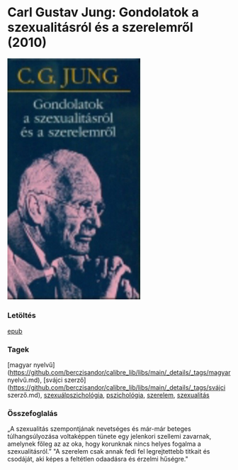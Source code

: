 # <a name="id_770">Carl Gustav Jung: Gondolatok a szexualitásról és a szerelemről (2010)</a>
<img src="https://github.com/BercziSandor/calibre_lib/raw/main/libs/main/Carl%20Gustav%20Jung/Gondolatok%20a%20szexualitasrol%20es%20a%20sz%20%28770%29/cover.jpg" alt="cover" width="300"/>

### Letöltés
[epub](https://github.com/BercziSandor/calibre_lib/raw/main/libs/main/Carl%20Gustav%20Jung/Gondolatok%20a%20szexualitasrol%20es%20a%20sz%20%28770%29/Gondolatok%20a%20szexualitasrol%20es%20-%20Carl%20Gustav%20Jung.epub)

### Tagek
[magyar nyelvű](https://github.com/berczisandor/calibre_lib/libs/main/_details/_tags/magyar nyelvű.md), [svájci szerző](https://github.com/berczisandor/calibre_lib/libs/main/_details/_tags/svájci szerző.md), [szexuálpszichológia](https://github.com/berczisandor/calibre_lib/libs/main/_details/_tags/szexuálpszichológia.md), [pszichológia](https://github.com/berczisandor/calibre_lib/libs/main/_details/_tags/pszichológia.md), [szerelem](https://github.com/berczisandor/calibre_lib/libs/main/_details/_tags/szerelem.md), [szexualitás](https://github.com/berczisandor/calibre_lib/libs/main/_details/_tags/szexualitás.md)

### Összefoglalás
<div>
<p>„A szexualitás szempontjának nevetséges és már-már beteges túlhangsúlyozása voltaképpen tünete egy jelenkori szellemi zavarnak, amelynek főleg az az oka, hogy korunknak nincs helyes fogalma a szexualitásról.” "A szerelem csak annak fedi fel legrejtettebb titkait és csodáját, aki képes a feltétlen odaadásra és érzelmi hűségre."</p></div>


